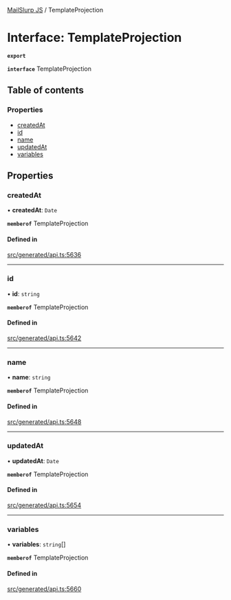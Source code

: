 [MailSlurp JS](../README.md) / TemplateProjection

# Interface: TemplateProjection

**`export`**

**`interface`** TemplateProjection

## Table of contents

### Properties

- [createdAt](TemplateProjection.md#createdat)
- [id](TemplateProjection.md#id)
- [name](TemplateProjection.md#name)
- [updatedAt](TemplateProjection.md#updatedat)
- [variables](TemplateProjection.md#variables)

## Properties

### createdAt

• **createdAt**: `Date`

**`memberof`** TemplateProjection

#### Defined in

[src/generated/api.ts:5636](https://github.com/mailslurp/mailslurp-client/blob/6bcf839/src/generated/api.ts#L5636)

___

### id

• **id**: `string`

**`memberof`** TemplateProjection

#### Defined in

[src/generated/api.ts:5642](https://github.com/mailslurp/mailslurp-client/blob/6bcf839/src/generated/api.ts#L5642)

___

### name

• **name**: `string`

**`memberof`** TemplateProjection

#### Defined in

[src/generated/api.ts:5648](https://github.com/mailslurp/mailslurp-client/blob/6bcf839/src/generated/api.ts#L5648)

___

### updatedAt

• **updatedAt**: `Date`

**`memberof`** TemplateProjection

#### Defined in

[src/generated/api.ts:5654](https://github.com/mailslurp/mailslurp-client/blob/6bcf839/src/generated/api.ts#L5654)

___

### variables

• **variables**: `string`[]

**`memberof`** TemplateProjection

#### Defined in

[src/generated/api.ts:5660](https://github.com/mailslurp/mailslurp-client/blob/6bcf839/src/generated/api.ts#L5660)
